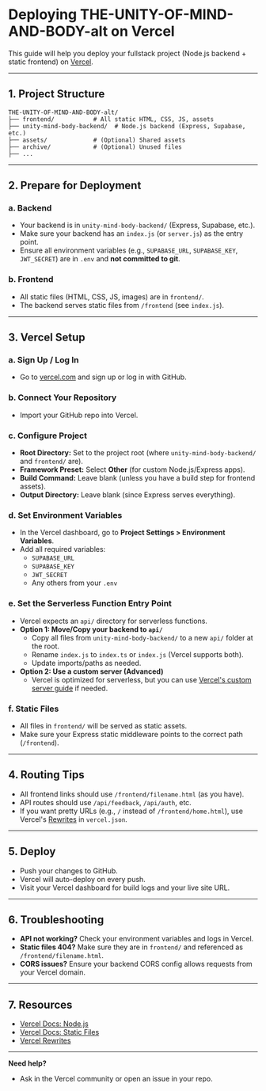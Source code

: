 # Deploying THE-UNITY-OF-MIND-AND-BODY-alt on Vercel

This guide will help you deploy your fullstack project (Node.js backend + static frontend) on [Vercel](https://vercel.com/).

---

## 1. Project Structure

```
THE-UNITY-OF-MIND-AND-BODY-alt/
├── frontend/           # All static HTML, CSS, JS, assets
├── unity-mind-body-backend/  # Node.js backend (Express, Supabase, etc.)
├── assets/             # (Optional) Shared assets
├── archive/            # (Optional) Unused files
├── ...
```

---

## 2. Prepare for Deployment

### a. **Backend**
- Your backend is in `unity-mind-body-backend/` (Express, Supabase, etc.).
- Make sure your backend has an `index.js` (or `server.js`) as the entry point.
- Ensure all environment variables (e.g., `SUPABASE_URL`, `SUPABASE_KEY`, `JWT_SECRET`) are in `.env` and **not committed to git**.

### b. **Frontend**
- All static files (HTML, CSS, JS, images) are in `frontend/`.
- The backend serves static files from `/frontend` (see `index.js`).

---

## 3. Vercel Setup

### a. **Sign Up / Log In**
- Go to [vercel.com](https://vercel.com/) and sign up or log in with GitHub.

### b. **Connect Your Repository**
- Import your GitHub repo into Vercel.

### c. **Configure Project**
- **Root Directory:** Set to the project root (where `unity-mind-body-backend/` and `frontend/` are).
- **Framework Preset:** Select **Other** (for custom Node.js/Express apps).
- **Build Command:** Leave blank (unless you have a build step for frontend assets).
- **Output Directory:** Leave blank (since Express serves everything).

### d. **Set Environment Variables**
- In the Vercel dashboard, go to **Project Settings > Environment Variables**.
- Add all required variables:
  - `SUPABASE_URL`
  - `SUPABASE_KEY`
  - `JWT_SECRET`
  - Any others from your `.env`

### e. **Set the Serverless Function Entry Point**
- Vercel expects an `api/` directory for serverless functions.
- **Option 1: Move/Copy your backend to `api/`**
  - Copy all files from `unity-mind-body-backend/` to a new `api/` folder at the root.
  - Rename `index.js` to `index.ts` or `index.js` (Vercel supports both).
  - Update imports/paths as needed.
- **Option 2: Use a custom server (Advanced)**
  - Vercel is optimized for serverless, but you can use [Vercel's custom server guide](https://vercel.com/docs/concepts/functions/serverless-functions) if needed.

### f. **Static Files**
- All files in `frontend/` will be served as static assets.
- Make sure your Express static middleware points to the correct path (`/frontend`).

---

## 4. Routing Tips
- All frontend links should use `/frontend/filename.html` (as you have).
- API routes should use `/api/feedback`, `/api/auth`, etc.
- If you want pretty URLs (e.g., `/` instead of `/frontend/home.html`), use Vercel's [Rewrites](https://vercel.com/docs/projects/project-configuration#rewrites) in `vercel.json`.

---

## 5. Deploy
- Push your changes to GitHub.
- Vercel will auto-deploy on every push.
- Visit your Vercel dashboard for build logs and your live site URL.

---

## 6. Troubleshooting
- **API not working?** Check your environment variables and logs in Vercel.
- **Static files 404?** Make sure they are in `frontend/` and referenced as `/frontend/filename.html`.
- **CORS issues?** Ensure your backend CORS config allows requests from your Vercel domain.

---

## 7. Resources
- [Vercel Docs: Node.js](https://vercel.com/docs/concepts/functions/serverless-functions)
- [Vercel Docs: Static Files](https://vercel.com/docs/concepts/projects/overview#static-files)
- [Vercel Rewrites](https://vercel.com/docs/projects/project-configuration#rewrites)

---

**Need help?**
- Ask in the Vercel community or open an issue in your repo. 